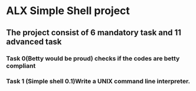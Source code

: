 # ALX Simple Shell project
## The project consist of 6 mandatory task and 11 advanced task
### Task 0(Betty would be proud) checks if the codes are betty compliant
### Task 1 (Simple shell 0.1)Write a UNIX command line interpreter.
